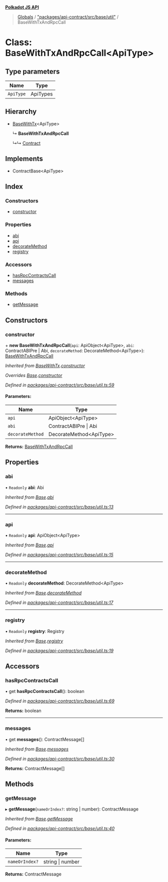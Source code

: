 **[Polkadot JS API](../README.md)**

> [Globals](../globals.md) / ["packages/api-contract/src/base/util"](../modules/_packages_api_contract_src_base_util_.md) / BaseWithTxAndRpcCall

# Class: BaseWithTxAndRpcCall\<**ApiType**>

## Type parameters

Name | Type |
------ | ------ |
`ApiType` | ApiTypes |

## Hierarchy

* [BaseWithTx](_packages_api_contract_src_base_util_.basewithtx.md)\<ApiType>

  ↳ **BaseWithTxAndRpcCall**

  ↳↳ [Contract](_packages_api_contract_src_base_contract_.contract.md)

## Implements

* ContractBase\<ApiType>

## Index

### Constructors

* [constructor](_packages_api_contract_src_base_util_.basewithtxandrpccall.md#constructor)

### Properties

* [abi](_packages_api_contract_src_base_util_.basewithtxandrpccall.md#abi)
* [api](_packages_api_contract_src_base_util_.basewithtxandrpccall.md#api)
* [decorateMethod](_packages_api_contract_src_base_util_.basewithtxandrpccall.md#decoratemethod)
* [registry](_packages_api_contract_src_base_util_.basewithtxandrpccall.md#registry)

### Accessors

* [hasRpcContractsCall](_packages_api_contract_src_base_util_.basewithtxandrpccall.md#hasrpccontractscall)
* [messages](_packages_api_contract_src_base_util_.basewithtxandrpccall.md#messages)

### Methods

* [getMessage](_packages_api_contract_src_base_util_.basewithtxandrpccall.md#getmessage)

## Constructors

### constructor

\+ **new BaseWithTxAndRpcCall**(`api`: ApiObject\<ApiType>, `abi`: ContractABIPre \| Abi, `decorateMethod`: DecorateMethod\<ApiType>): [BaseWithTxAndRpcCall](_packages_api_contract_src_base_util_.basewithtxandrpccall.md)

*Inherited from [BaseWithTx](_packages_api_contract_src_base_util_.basewithtx.md).[constructor](_packages_api_contract_src_base_util_.basewithtx.md#constructor)*

*Overrides [Base](_packages_api_contract_src_base_util_.base.md).[constructor](_packages_api_contract_src_base_util_.base.md#constructor)*

*Defined in [packages/api-contract/src/base/util.ts:59](https://github.com/polkadot-js/api/blob/d3703c072/packages/api-contract/src/base/util.ts#L59)*

#### Parameters:

Name | Type |
------ | ------ |
`api` | ApiObject\<ApiType> |
`abi` | ContractABIPre \| Abi |
`decorateMethod` | DecorateMethod\<ApiType> |

**Returns:** [BaseWithTxAndRpcCall](_packages_api_contract_src_base_util_.basewithtxandrpccall.md)

## Properties

### abi

• `Readonly` **abi**: Abi

*Inherited from [Base](_packages_api_contract_src_base_util_.base.md).[abi](_packages_api_contract_src_base_util_.base.md#abi)*

*Defined in [packages/api-contract/src/base/util.ts:13](https://github.com/polkadot-js/api/blob/d3703c072/packages/api-contract/src/base/util.ts#L13)*

___

### api

• `Readonly` **api**: ApiObject\<ApiType>

*Inherited from [Base](_packages_api_contract_src_base_util_.base.md).[api](_packages_api_contract_src_base_util_.base.md#api)*

*Defined in [packages/api-contract/src/base/util.ts:15](https://github.com/polkadot-js/api/blob/d3703c072/packages/api-contract/src/base/util.ts#L15)*

___

### decorateMethod

• `Readonly` **decorateMethod**: DecorateMethod\<ApiType>

*Inherited from [Base](_packages_api_contract_src_base_util_.base.md).[decorateMethod](_packages_api_contract_src_base_util_.base.md#decoratemethod)*

*Defined in [packages/api-contract/src/base/util.ts:17](https://github.com/polkadot-js/api/blob/d3703c072/packages/api-contract/src/base/util.ts#L17)*

___

### registry

• `Readonly` **registry**: Registry

*Inherited from [Base](_packages_api_contract_src_base_util_.base.md).[registry](_packages_api_contract_src_base_util_.base.md#registry)*

*Defined in [packages/api-contract/src/base/util.ts:19](https://github.com/polkadot-js/api/blob/d3703c072/packages/api-contract/src/base/util.ts#L19)*

## Accessors

### hasRpcContractsCall

• get **hasRpcContractsCall**(): boolean

*Defined in [packages/api-contract/src/base/util.ts:69](https://github.com/polkadot-js/api/blob/d3703c072/packages/api-contract/src/base/util.ts#L69)*

**Returns:** boolean

___

### messages

• get **messages**(): ContractMessage[]

*Inherited from [Base](_packages_api_contract_src_base_util_.base.md).[messages](_packages_api_contract_src_base_util_.base.md#messages)*

*Defined in [packages/api-contract/src/base/util.ts:30](https://github.com/polkadot-js/api/blob/d3703c072/packages/api-contract/src/base/util.ts#L30)*

**Returns:** ContractMessage[]

## Methods

### getMessage

▸ **getMessage**(`nameOrIndex?`: string \| number): ContractMessage

*Inherited from [Base](_packages_api_contract_src_base_util_.base.md).[getMessage](_packages_api_contract_src_base_util_.base.md#getmessage)*

*Defined in [packages/api-contract/src/base/util.ts:40](https://github.com/polkadot-js/api/blob/d3703c072/packages/api-contract/src/base/util.ts#L40)*

#### Parameters:

Name | Type |
------ | ------ |
`nameOrIndex?` | string \| number |

**Returns:** ContractMessage
